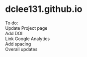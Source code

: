 # dclee131.github.io

To do: \
Update Project page \
Add DOI \
Link Google Analytics \
Add spacing \
Overall updates

